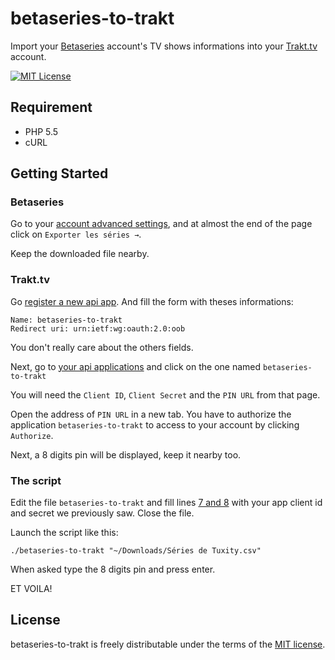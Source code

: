betaseries-to-trakt
===========

Import your [Betaseries](https://www.betaseries.com) account's TV shows informations into your [Trakt.tv](https://trakt.tv) account.

[![MIT License](http://img.shields.io/badge/license-MIT-blue.svg?style=flat)](http://opensource.org/licenses/MIT)


## Requirement

- PHP 5.5
- cURL


## Getting Started

### Betaseries

Go to your [account advanced settings](https://www.betaseries.com/compte/avance), and at almost the end of the page click on `Exporter les séries →`.

Keep the downloaded file nearby.

### Trakt.tv

Go [register a new api app]( https://trakt.tv/oauth/applications/new). And fill the form with theses informations:

```
Name: betaseries-to-trakt
Redirect uri: urn:ietf:wg:oauth:2.0:oob
```

You don't really care about the others fields.

Next, go to [your api applications](https://trakt.tv/oauth/applications) and click on the one named `betaseries-to-trakt`

You will need the `Client ID`, `Client Secret` and the `PIN URL` from that page.

Open the address of `PIN URL` in a new tab. You have to authorize the application `betaseries-to-trakt` to access to your account by clicking `Authorize`.

Next, a 8 digits pin will be displayed, keep it nearby too.


### The script

Edit the file `betaseries-to-trakt` and fill lines [7 and 8](https://github.com/Tuxity/betaseries-to-trakt/blob/master/betaseries-to-trakt#L7#L8) with your app client id and secret we previously saw. Close the file.

Launch the script like this:
```
./betaseries-to-trakt "~/Downloads/Séries de Tuxity.csv"
```

When asked type the 8 digits pin and press enter.

ET VOILA!

## License

betaseries-to-trakt is freely distributable under the terms of the [MIT license](http://opensource.org/licenses/MIT).
